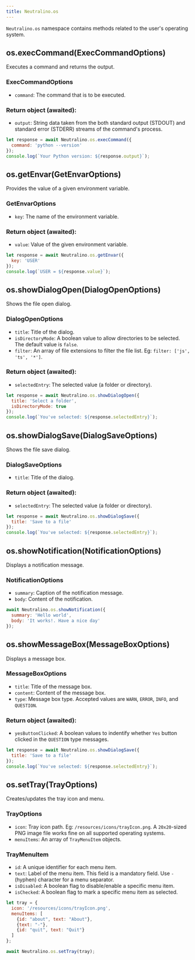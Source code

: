 ```yaml
---
title: Neutralino.os
---
```


`Neutralino.os` namespace contains methods related to the user's operating system.

## os.execCommand(ExecCommandOptions)
Executes a command and returns the output.

### ExecCommandOptions
- `command`: The command that is to be executed.

### Return object (awaited):
- `output`: String data taken from the both standard output (STDOUT) and standard error (STDERR) streams of the command's process.

```js
let response = await Neutralino.os.execCommand({
  command: 'python --version'
});
console.log(`Your Python version: ${response.output}`);
```

## os.getEnvar(GetEnvarOptions)
Provides the value of a given environment variable.

### GetEnvarOptions
- `key`: The name of the environment variable.

### Return object (awaited):
- `value`: Value of the given environment variable.

```js
let response = await Neutralino.os.getEnvar({
  key: 'USER'
});
console.log(`USER = ${response.value}`);
```

## os.showDialogOpen(DialogOpenOptions)
Shows the file open dialog.

### DialogOpenOptions
- `title`: Title of the dialog.
- `isDirectoryMode`: A boolean value to allow directories to be selected. The
  default value is `false`.
- `filter`: An array of file extensions to filter the file list. Eg: `filter: ['js', 'ts', '*']`.

### Return object (awaited):
- `selectedEntry`: The selected value (a folder or directory).

```js
let response = await Neutralino.os.showDialogOpen({
  title: 'Select a folder',
  isDirectoryMode: true
});
console.log(`You've selected: ${response.selectedEntry}`);
```

## os.showDialogSave(DialogSaveOptions)
Shows the file save dialog.

### DialogSaveOptions
- `title`: Title of the dialog.

### Return object (awaited):
- `selectedEntry`: The selected value (a folder or directory).

```js
let response = await Neutralino.os.showDialogSave({
  title: 'Save to a file'
});
console.log(`You've selected: ${response.selectedEntry}`);
```

## os.showNotification(NotificationOptions)
Displays a notification message.

### NotificationOptions
- `summary`: Caption of the notification message.
- `body`: Content of the notification.

```js
await Neutralino.os.showNotification({
  summary: 'Hello world',
  body: 'It works!. Have a nice day'
});
```

## os.showMessageBox(MessageBoxOptions)
Displays a message box.

### MessageBoxOptions
- `title`: Title of the message box.
- `content`: Content of the message box.
- `type`: Message box type. Accepted values are `WARN`, `ERROR`, `INFO`, and `QUESTION`.

### Return object (awaited):
- `yesButtonClicked`: A boolean values to indentify whether `Yes` button clicked in the `QUESTION` type messages.

```js
let response = await Neutralino.os.showDialogSave({
  title: 'Save to a file'
});
console.log(`You've selected: ${response.selectedEntry}`);
```

## os.setTray(TrayOptions)
Creates/updates the tray icon and menu.

### TrayOptions
- `icon`: Tray icon path. Eg: `/resources/icons/trayIcon.png`. A 
          `20x20`-sized PNG image file works fine on all supported operating systems. 
- `menuItems`: An array of `TrayMenuItem` objects.

### TrayMenuItem

- `id`: A unique identifier for each menu item. 
- `text`: Label of the menu item. This field is a mandatory field. Use `-` (hyphen) character for a menu separator.
- `isDisabled`: A boolean flag to disable/enable a specific menu item.
- `isChecked`: A boolean flag to mark a specific menu item as selected. 

```js
let tray = {
  icon: '/resources/icons/trayIcon.png',
  menuItems: [
    {id: "about", text: "About"},
    {text: "-"},
    {id: "quit", text: "Quit"}
  ]
};

await Neutralino.os.setTray(tray);
```
